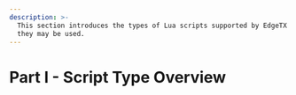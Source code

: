```yaml
---
description: >-
  This section introduces the types of Lua scripts supported by EdgeTX and how
  they may be used.
---
```


# Part I - Script Type Overview

